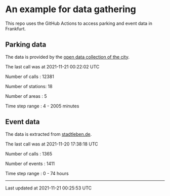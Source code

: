 # An example for data gathering

This repo uses the GitHub Actions to access parking and event data in Frankfurt.

## Parking data
The data is provided by the [open data collection of the city](https://www.offenedaten.frankfurt.de/).

The last call was at 2021-11-21 00:22:02 UTC

Number of calls   : 12381

Number of stations:    18

Number of areas   :     5

Time step range   :     4 -  2005 minutes


## Event data
The data is extracted from [stadtleben.de](https://stadtleben.de/frankfurt/).

The last call was at 2021-11-20 17:38:18 UTC

Number of calls   : 1365

Number of events  : 1411

Time step range   :    0 -   74 hours


----

Last updated at 2021-11-21 00:25:53 UTC
